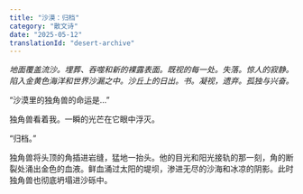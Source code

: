 ```yaml
---
title: "沙漠：归档"
category: "散文诗"
date: "2025-05-12"
translationId: "desert-archive"
---
```


*地面覆盖流沙。埋葬、吞噬和新的裸露表面。既视的每一处。失落。惊人的寂静。陷入金黄色海洋和世界沙漏之中。沙丘上的日出。书。凝视，遗弃。孤独与兴奋。*

“沙漠里的独角兽的命运是…”

独角兽看着我。一瞬的光芒在它眼中浮灭。

“归档。”

独角兽将头顶的角插进岩缝，猛地一抬头。他的目光和阳光接轨的那一刻，角的断裂处涌出金色的血液。鲜血涌过太阳的堤坝，渗进无尽的沙海和冰凉的阴影。此时独角兽也彻底坍塌进沙砾中。
